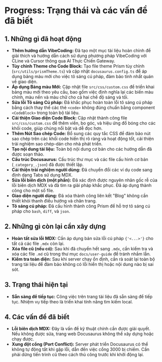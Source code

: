 # Progress: Trạng thái và các vấn đề đã biết

## 1. Những gì đã hoạt động

- **Thêm hướng dẫn VibeCoding:** Đã tạo một mục tài liệu hoàn chỉnh để giải thích và hướng dẫn cách sử dụng phương pháp VibeCoding với CLine và Cursor thông qua AI Thực Chiến Gateway.
- **Tùy chỉnh Theme cho Code Block:** Tạo file theme Prism tùy chỉnh (`src/utils/prismTheme.ts`) và cập nhật `docusaurus.config.ts` để áp dụng bảng màu mới cho việc tô sáng cú pháp, đảm bảo tính nhất quán về giao diện.
- **Áp dụng Bảng màu Mới:** Cập nhật file `src/css/custom.css` để triển khai bảng màu mới theo yêu cầu, bao gồm việc định nghĩa lại các biến màu chính, màu nền và màu chữ cho cả hai chế độ sáng và tối.
- **Sửa lỗi Tô sáng Cú pháp:** Đã khắc phục hoàn toàn lỗi tô sáng cú pháp bằng cách thay thế các thẻ `<code>` không đúng chuẩn bằng component `<CodeBlock>` trong toàn bộ tài liệu.
- **Cải thiện Giao diện Code Block:** Cập nhật thành công file `src/css/custom.css` để thêm viền, bo góc, và hiệu ứng đổ bóng cho các khối code, giúp chúng nổi bật và dễ đọc hơn.
- **Thêm Nút Sao chép Code:** Bổ sung các quy tắc CSS để đảm bảo nút sao chép trên các khối code hiển thị rõ ràng và hoạt động tốt, cải thiện trải nghiệm sao chép-dán cho nhà phát triển.
- **Tạo nội dung tài liệu:** Toàn bộ nội dung cơ bản cho các hướng dẫn đã được soạn thảo.
- **Cấu trúc Docusaurus:** Cấu trúc thư mục và các file cấu hình cơ bản (`_category_.json`) đã được thiết lập.
- **Cải thiện trải nghiệm người dùng:** Đã chuyển đổi các ví dụ code sang định dạng Tabs sử dụng MDX.
- **Sửa lỗi biên dịch (một phần):** Đã xác định được nguyên nhân gốc rễ của lỗi biên dịch MDX và đã tìm ra giải pháp khắc phục. Đã áp dụng thành công cho một số file.
- **Giao diện người dùng:** Đã xóa thành công liên kết "Blog" không cần thiết khỏi thanh điều hướng và chân trang.
- **Tô sáng cú pháp:** Đã cấu hình thành công Prism để hỗ trợ tô sáng cú pháp cho `bash`, `diff`, và `json`.

## 2. Những gì còn lại cần xây dựng

- **Hoàn tất sửa lỗi MDX:** Cần áp dụng bản sửa lỗi cú pháp `{'<...>'}` cho tất cả các file `.mdx` còn lại.
- **Xóa file cũ (nếu có):** Sau khi đã chuyển hết sang `.mdx`, cần kiểm tra và xóa các file `.md` cũ trong thư mục `docs/user-guide` để tránh nhầm lẫn.
- **Kiểm tra toàn diện:** Sau khi server chạy ổn định, cần rà soát lại toàn bộ trang tài liệu để đảm bảo không có lỗi hiển thị hoặc nội dung nào bị sai sót.

## 3. Trạng thái hiện tại

- **Sẵn sàng để tiếp tục:** Công việc trên trang tài liệu đã sẵn sàng để tiếp tục. Nhiệm vụ tiếp theo là triển khai tính năng tìm kiếm local.

## 4. Các vấn đề đã biết

- **Lỗi biên dịch MDX:** Đây là vấn đề kỹ thuật chính cần được giải quyết. Nếu không được sửa, trang web Docusaurus không thể xây dựng hoặc chạy được.
- **Xung đột cổng (Port Conflict):** Server phát triển Docusaurus có thể không tự động tắt khi gặp lỗi, dẫn đến việc cổng 3000 bị chiếm. Cần phải dừng tiến trình cũ theo cách thủ công trước khi khởi động lại.
